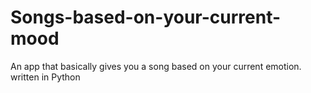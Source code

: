 # Songs-based-on-your-current-mood
An app that basically gives you a song based on your current emotion.
written in Python
